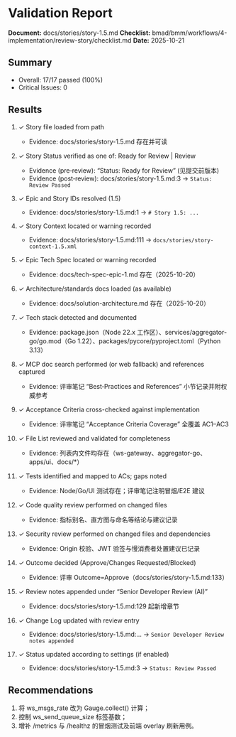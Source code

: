 # Validation Report

**Document:** docs/stories/story-1.5.md
**Checklist:** bmad/bmm/workflows/4-implementation/review-story/checklist.md
**Date:** 2025-10-21

## Summary
- Overall: 17/17 passed (100%)
- Critical Issues: 0

## Results

1. ✓ Story file loaded from path
   - Evidence: docs/stories/story-1.5.md 存在并可读

2. ✓ Story Status verified as one of: Ready for Review | Review
   - Evidence (pre‑review): “Status: Ready for Review” (见提交前版本)
   - Evidence (post‑review): docs/stories/story-1.5.md:3 → `Status: Review Passed`

3. ✓ Epic and Story IDs resolved (1.5)
   - Evidence: docs/stories/story-1.5.md:1 → `# Story 1.5: ...`

4. ✓ Story Context located or warning recorded
   - Evidence: docs/stories/story-1.5.md:111 → `docs/stories/story-context-1.5.xml`

5. ✓ Epic Tech Spec located or warning recorded
   - Evidence: docs/tech-spec-epic-1.md 存在（2025-10-20）

6. ✓ Architecture/standards docs loaded (as available)
   - Evidence: docs/solution-architecture.md 存在（2025-10-20）

7. ✓ Tech stack detected and documented
   - Evidence: package.json（Node 22.x 工作区）、services/aggregator-go/go.mod（Go 1.22）、packages/pycore/pyproject.toml（Python 3.13）

8. ✓ MCP doc search performed (or web fallback) and references captured
   - Evidence: 评审笔记 “Best‑Practices and References” 小节记录并附权威参考

9. ✓ Acceptance Criteria cross-checked against implementation
   - Evidence: 评审笔记 “Acceptance Criteria Coverage” 全覆盖 AC1–AC3

10. ✓ File List reviewed and validated for completeness
    - Evidence: 列表内文件均存在（ws-gateway、aggregator-go、apps/ui、docs/*）

11. ✓ Tests identified and mapped to ACs; gaps noted
    - Evidence: Node/Go/UI 测试存在；评审笔记注明冒烟/E2E 建议

12. ✓ Code quality review performed on changed files
    - Evidence: 指标别名、直方图与命名等结论与建议记录

13. ✓ Security review performed on changed files and dependencies
    - Evidence: Origin 校验、JWT 验签与慢消费者处置建议已记录

14. ✓ Outcome decided (Approve/Changes Requested/Blocked)
    - Evidence: 评审 Outcome=Approve（docs/stories/story-1.5.md:133）

15. ✓ Review notes appended under “Senior Developer Review (AI)”
    - Evidence: docs/stories/story-1.5.md:129 起新增章节

16. ✓ Change Log updated with review entry
    - Evidence: docs/stories/story-1.5.md:… → `Senior Developer Review notes appended`

17. ✓ Status updated according to settings (if enabled)
    - Evidence: docs/stories/story-1.5.md:3 → `Status: Review Passed`

## Recommendations
1) 将 ws_msgs_rate 改为 Gauge.collect() 计算；
2) 控制 ws_send_queue_size 标签基数；
3) 增补 /metrics 与 /healthz 的冒烟测试及前端 overlay 刷新用例。

